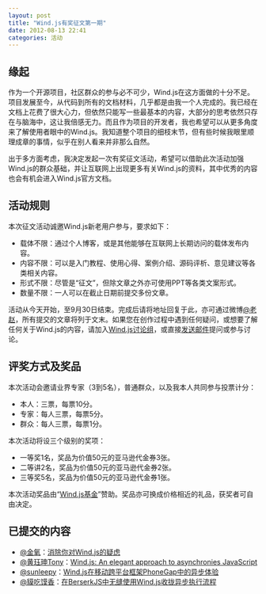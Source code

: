 ```yaml
---
layout: post
title: "Wind.js有奖征文第一期"
date: 2012-08-13 22:41
categories: 活动
---
```


## 缘起

作为一个开源项目，社区群众的参与必不可少，Wind.js在这方面做的十分不足。项目发展至今，从代码到所有的文档材料，几乎都是由我一个人完成的。我已经在文档上花费了很大心力，但依然只能写一些最基本的内容，大部分的思考依然只存在与脑海中，这让我倍感无力。而且作为项目的开发者，我也希望可以从更多角度来了解使用者眼中的Wind.js。我知道整个项目的细枝末节，但有些时候我眼里顺理成章的事情，似乎在别人看来并非那么自然。

出于多方面考虑，我决定发起一次有奖征文活动，希望可以借助此次活动加强Wind.js的群众基础，并让互联网上出现更多有关Wind.js的资料，其中优秀的内容也会有机会进入Wind.js官方文档。

<!-- more -->

## 活动规则

本次征文活动诚邀Wind.js新老用户参与，要求如下：

* 载体不限：通过个人博客，或是其他能够在互联网上长期访问的载体发布内容。
* 内容不限：可以是入门教程、使用心得、案例介绍、源码评析、意见建议等各类相关内容。
* 形式不限：尽管是“征文”，但除文章之外亦可使用PPT等各类文案形式。
* 数量不限：一人可以在截止日期前提交多份文章。

活动从今天开始，至9月30日结束。完成后请将地址回复于此，亦可通过微博[@老赵](http://weibo.com/jeffz/)，所有提交的文章将列于文末。如果您在创作过程中遇到任何疑问，或想要了解任何关于Wind.js的内容，请加入[Wind.js讨论组](https://groups.google.com/d/forum/windjs)，或直接[发送邮件](mailto:windjs@googlegroups.com)提问或参与讨论。

## 评奖方式及奖品

本次活动会邀请业界专家（3到5名），普通群众，以及我本人共同参与投票计分：

* 本人：三票，每票10分。
* 专家：每人三票，每票5分。
* 群众：每人三票，每票1分。

本次活动将设三个级别的奖项：

* 一等奖1名，奖品为价值50元的亚马逊代金券3张。
* 二等讲2名，奖品为价值50元的亚马逊代金券2张。
* 三等奖5名，奖品为价值50元的亚马逊代金券1张。

本次活动奖品由“[Wind.js基金]({{root_url}}/fund/)”赞助。奖品亦可换成价格相近的礼品，获奖者可自由决定。

## 已提交的内容

* [@金氧](http://weibo.com/lambsand)：[消除你对Wind.js的疑虑](http://jinyang.mynah.org/article/dispel-your-windjs%27s-doubts.html)
* [@黄珏珅Tony](http://weibo.com/greatony)：[Wind.js: An elegant approach to asynchronies JavaScript](http://www.greatony.com/?p=195)
* [@sunleepy](http://weibo.com/sunleepy)：[Wind.js在移动跨平台框架PhoneGap中的异步体验](http://www.cnblogs.com/liping13599168/archive/2012/09/02/windjs-phonegap.html)
* [@貘吃馍香](http://weibo.com/itapir)：[在BerserkJS中无缝使用Wind.js收拢异步执行流程](http://weibotech.sinaapp.com/archives/1819)